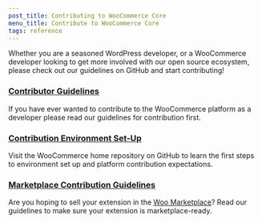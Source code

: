```yaml
---
post_title: Contributing to WooCommerce Core
menu_title: Contribute to WooCommerce Core
tags: reference
---
```


Whether you are a seasoned WordPress developer, or a WooCommerce developer looking to get more involved with our open source ecosystem, please check out our guidelines on GitHub and start contributing!

### [Contributor Guidelines](https://github.com/woocommerce/woocommerce/blob/trunk/.github/CONTRIBUTING.md)

If you have ever wanted to contribute to the WooCommerce platform as a developer please read our guidelines for contribution first.

### [Contribution Environment Set-Up](https://github.com/woocommerce/woocommerce/tree/trunk)

Visit the WooCommerce home repository on GitHub to learn the first steps to environment set up and platform contribution expectations.

### [Marketplace Contribution Guidelines](https://woo.com/document/marketplace-overview/)

Are you hoping to sell your extension in the [Woo Marketplace](https://woo.com/marketplace/)? Read our guidelines to make sure your extension is marketplace-ready.
